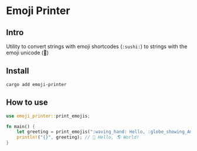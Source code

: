 # Emoji Printer

## Intro

Utility to convert strings with emoji shortcodes (`:sushi:`) to strings with the
emoji unicode (🍣)

## Install

```
cargo add emoji-printer
```

## How to use

```rs
use emoji_printer::print_emojis;

fn main() {
    let greeting = print_emojis(":waving_hand: Hello, :globe_showing_Americas: World!");
    println!("{}", greeting); // 👋 Hello, 🌎 World!
}
```
